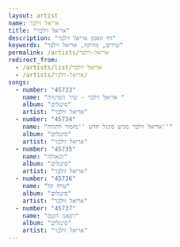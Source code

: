 ```yaml
---
layout: artist
name: אריאל זילבר
title: "אריאל זילבר"
description: "דף האמן אריאל זילבר"
keywords: "שירים, מוזיקה, אריאל זילבר"
permalink: /artists/אריאל-זילבר
redirect_from:
  - /artists/list/אריאל זילבר
  - /artists/אריאל-זילבר/
songs:
  - number: "45733"
    name: "אריאל זילבר - שיר הפרנויה "
    album: "סינגלים"
    artist: "אריאל זילבר"
  - number: "45734"
    name: "אריאל זילבר מגיש סינגל חדש ''מזמור לתודה''"
    album: "סינגלים"
    artist: "אריאל זילבר"
  - number: "45735"
    name: "הגאולה"
    album: "סינגלים"
    artist: "אריאל זילבר"
  - number: "45736"
    name: "טרף קל"
    album: "סינגלים"
    artist: "אריאל זילבר"
  - number: "45737"
    name: "רפאנו השם"
    album: "סינגלים"
    artist: "אריאל זילבר"
---
```

